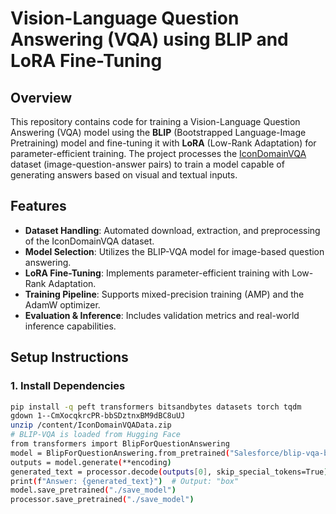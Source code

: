 # Vision-Language Question Answering (VQA) using BLIP and LoRA Fine-Tuning

## Overview
This repository contains code for training a Vision-Language Question Answering (VQA) model using the **BLIP** (Bootstrapped Language-Image Pretraining) model and fine-tuning it with **LoRA** (Low-Rank Adaptation) for parameter-efficient training. The project processes the [IconDomainVQA](https://example.com) dataset (image-question-answer pairs) to train a model capable of generating answers based on visual and textual inputs.

## Features
- **Dataset Handling**: Automated download, extraction, and preprocessing of the IconDomainVQA dataset.
- **Model Selection**: Utilizes the BLIP-VQA model for image-based question answering.
- **LoRA Fine-Tuning**: Implements parameter-efficient training with Low-Rank Adaptation.
- **Training Pipeline**: Supports mixed-precision training (AMP) and the AdamW optimizer.
- **Evaluation & Inference**: Includes validation metrics and real-world inference capabilities.

## Setup Instructions

### 1. Install Dependencies
```bash
pip install -q peft transformers bitsandbytes datasets torch tqdm
gdown 1--CmXocqkrcPR-bbSDztnxBM9dBC8uUJ
unzip /content/IconDomainVQAData.zip
# BLIP-VQA is loaded from Hugging Face
from transformers import BlipForQuestionAnswering
model = BlipForQuestionAnswering.from_pretrained("Salesforce/blip-vqa-base")
outputs = model.generate(**encoding)
generated_text = processor.decode(outputs[0], skip_special_tokens=True)
print(f"Answer: {generated_text}")  # Output: "box"
model.save_pretrained("./save_model")
processor.save_pretrained("./save_model")
